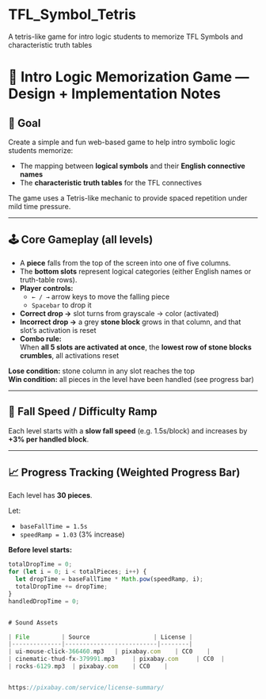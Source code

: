 # TFL_Symbol_Tetris
A tetris-like game for intro logic students to memorize TFL Symbols and characteristic truth tables

# 🧠 Intro Logic Memorization Game — Design + Implementation Notes

## 🎯 Goal

Create a simple and fun web-based game to help intro symbolic logic students memorize:

- The mapping between **logical symbols** and their **English connective names**  
- The **characteristic truth tables** for the TFL connectives

The game uses a Tetris-like mechanic to provide spaced repetition under mild time pressure.

---

## 🕹️ Core Gameplay (all levels)

- A **piece** falls from the top of the screen into one of five columns.
- The **bottom slots** represent logical categories (either English names or truth-table rows).
- **Player controls:**  
  - `← / →` arrow keys to move the falling piece  
  - `Spacebar` to drop it
- **Correct drop →** slot turns from grayscale → color (activated)
- **Incorrect drop →** a grey **stone block** grows in that column, and that slot’s activation is reset
- **Combo rule:**  
  When **all 5 slots are activated at once**, the **lowest row of stone blocks crumbles**, all activations reset

**Lose condition:** stone column in any slot reaches the top  
**Win condition:** all pieces in the level have been handled (see progress bar)

---

## 🔄 Fall Speed / Difficulty Ramp

Each level starts with a **slow fall speed** (e.g. 1.5s/block) and increases by **+3% per handled block**.

---

## 📈 Progress Tracking (Weighted Progress Bar)

Each level has **30 pieces**.

Let:
- `baseFallTime = 1.5s`
- `speedRamp = 1.03` (3% increase)

**Before level starts:**

```js
totalDropTime = 0;
for (let i = 0; i < totalPieces; i++) {
  let dropTime = baseFallTime * Math.pow(speedRamp, i);
  totalDropTime += dropTime;
}
handledDropTime = 0;


# Sound Assets

| File         | Source                  | License |
|--------------|--------------------------|--------|
| ui-mouse-click-366460.mp3   | pixabay.com    | CC0    |
| cinematic-thud-fx-379991.mp3     | pixabay.com     | CC0  |
| rocks-6129.mp3  | pixabay.com    | CC0    |


https://pixabay.com/service/license-summary/





